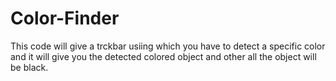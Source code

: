 # Color-Finder

This code will give a trckbar usiing which you have to detect a specific color and it will give you the detected colored object and other all the object will be black.
